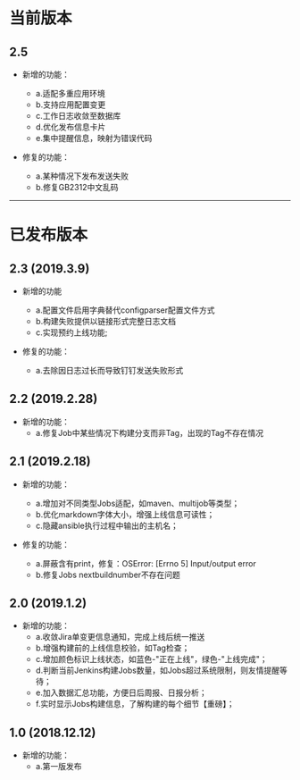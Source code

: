 
# 当前版本
## 2.5
- 新增的功能：
    - a.适配多重应用环境
    - b.支持应用配置变更
    - c.工作日志收敛至数据库
    - d.优化发布信息卡片
    - e.集中提醒信息，映射为错误代码

- 修复的功能：
    - a.某种情况下发布发送失败
    - b.修复GB2312中文乱码
 - - -
# 已发布版本
## 2.3 (2019.3.9)

- 新增的功能
    - a.配置文件启用字典替代configparser配置文件方式
    - b.构建失败提供以链接形式完整日志文档
    - c.实现预约上线功能;

- 修复的功能：
    - a.去除因日志过长而导致钉钉发送失败形式

## 2.2 (2019.2.28)

- 新增的功能：
    - a.修复Job中某些情况下构建分支而非Tag，出现的Tag不存在情况

## 2.1 (2019.2.18)

- 新增的功能：
    - a.增加对不同类型Jobs适配，如maven、multijob等类型；
    - b.优化markdown字体大小，增强上线信息可读性；
    - c.隐藏ansible执行过程中输出的主机名；

- 修复的功能：
    - a.屏蔽含有print，修复：OSError: [Errno 5] Input/output error
    - b.修复Jobs nextbuildnumber不存在问题

## 2.0 (2019.1.2)
- 新增的功能：
    - a.收敛Jira单变更信息通知，完成上线后统一推送
    - b.增强构建前的上线信息校验，如Tag检查；
    - c.增加颜色标识上线状态，如蓝色-"正在上线"，绿色-"上线完成"；
    - d.判断当前Jenkins构建Jobs数量，如Jobs超过系统限制，则友情提醒等待；
    - e.加入数据汇总功能，方便日后周报、日报分析；
    - f.实时显示Jobs构建信息，了解构建的每个细节【重磅】；

## 1.0 (2018.12.12)
- 新增的功能：
    - a.第一版发布